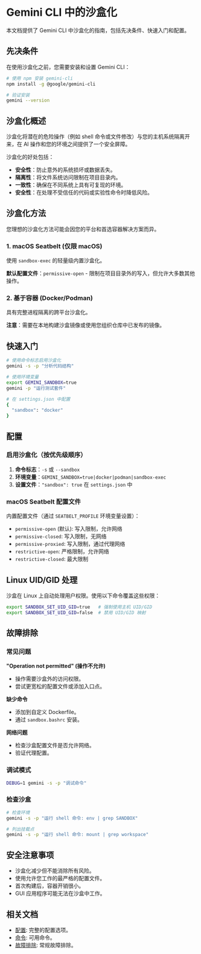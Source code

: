# Gemini CLI 中的沙盒化

本文档提供了 Gemini CLI 中沙盒化的指南，包括先决条件、快速入门和配置。

## 先决条件

在使用沙盒化之前，您需要安装和设置 Gemini CLI：

```bash
# 使用 npm 安装 gemini-cli
npm install -g @google/gemini-cli

# 验证安装
gemini --version
```

## 沙盒化概述

沙盒化将潜在的危险操作（例如 shell 命令或文件修改）与您的主机系统隔离开来，在 AI 操作和您的环境之间提供了一个安全屏障。

沙盒化的好处包括：

- **安全性**：防止意外的系统损坏或数据丢失。
- **隔离性**：将文件系统访问限制在项目目录内。
- **一致性**：确保在不同系统上具有可复现的环境。
- **安全性**：在处理不受信任的代码或实验性命令时降低风险。

## 沙盒化方法

您理想的沙盒化方法可能会因您的平台和首选容器解决方案而异。

### 1. macOS Seatbelt (仅限 macOS)

使用 `sandbox-exec` 的轻量级内置沙盒化。

**默认配置文件**：`permissive-open` - 限制在项目目录外的写入，但允许大多数其他操作。

### 2. 基于容器 (Docker/Podman)

具有完整进程隔离的跨平台沙盒化。

**注意**：需要在本地构建沙盒镜像或使用您组织仓库中已发布的镜像。

## 快速入门

```bash
# 使用命令标志启用沙盒化
gemini -s -p "分析代码结构"

# 使用环境变量
export GEMINI_SANDBOX=true
gemini -p "运行测试套件"

# 在 settings.json 中配置
{
  "sandbox": "docker"
}
```

## 配置

### 启用沙盒化（按优先级顺序）

1. **命令标志**：`-s` 或 `--sandbox`
2. **环境变量**：`GEMINI_SANDBOX=true|docker|podman|sandbox-exec`
3. **设置文件**：`"sandbox": true` 在 `settings.json` 中

### macOS Seatbelt 配置文件

内置配置文件（通过 `SEATBELT_PROFILE` 环境变量设置）：

- `permissive-open` (默认): 写入限制，允许网络
- `permissive-closed`: 写入限制，无网络
- `permissive-proxied`: 写入限制，通过代理网络
- `restrictive-open`: 严格限制，允许网络
- `restrictive-closed`: 最大限制

## Linux UID/GID 处理

沙盒在 Linux 上自动处理用户权限。使用以下命令覆盖这些权限：

```bash
export SANDBOX_SET_UID_GID=true   # 强制使用主机 UID/GID
export SANDBOX_SET_UID_GID=false  # 禁用 UID/GID 映射
```

## 故障排除

### 常见问题

**"Operation not permitted" (操作不允许)**

- 操作需要沙盒外的访问权限。
- 尝试更宽松的配置文件或添加入口点。

**缺少命令**

- 添加到自定义 Dockerfile。
- 通过 `sandbox.bashrc` 安装。

**网络问题**

- 检查沙盒配置文件是否允许网络。
- 验证代理配置。

### 调试模式

```bash
DEBUG=1 gemini -s -p "调试命令"
```

### 检查沙盒

```bash
# 检查环境
gemini -s -p "运行 shell 命令: env | grep SANDBOX"

# 列出挂载点
gemini -s -p "运行 shell 命令: mount | grep workspace"
```

## 安全注意事项

- 沙盒化减少但不能消除所有风险。
- 使用允许您工作的最严格的配置文件。
- 首次构建后，容器开销很小。
- GUI 应用程序可能无法在沙盒中工作。

## 相关文档

- [配置](./cli/configuration.md): 完整的配置选项。
- [命令](./cli/commands.md): 可用命令。
- [故障排除](./troubleshooting.md): 常规故障排除。 